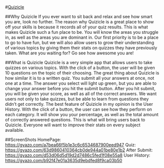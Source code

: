 #[Quizicle](https://still-cliffs-73963.herokuapp.com/)

##Why Quizicle
If you ever want to sit back and relax and see how smart you are, look no further. The reason why Quizicle is a great place to show off your skills is because it records all of your quiz results. This is what makes Quizicle such a fun place to be. You will know the areas you struggle in, as well as the areas you are dominant in. Our first priority is to be a place to go to have fun, but we will also allow users to grow their understanding of various topics by giving them their stats on quizzes they have previously taken. What are you waiting for? Go see how awesome you are!

##What is Quizicle
Quizicle is a very simple app that allows users to take quizzes on various topics. With the click of a button, the user will be given 10 questions on the topic of their choosing. The great thing about Quizicle is how similar it is to a written quiz. You submit all your answers at once, not one at a time. The answer you select will light up green, but you are able to change your answer before you hit the submit button. After you hit submit, you will be given your score, as well as all of the correct answers. We want users not only to take quizzes, but be able to learn from questions they didn’t get correctly. The best feature of Quizicle in my opinion is the User History. With the click of a button, the user can see how they perform on each category. It will show you your percentage, as well as the total amount of correctly answered questions. This is what will bring users back to Quizicle. Everyone will want to improve their stats on every subject available. 

##ScreenShots
HomePage: https://gyazo.com/a7bea66f5b1e3c6c6534687900eed947
Quiz: https://gyazo.com/63d9860410364cb0de944a01be80e1b2
After Submit: https://gyazo.com/d53d06d5d19d2d7486c5fed1f08e55a8
User History: https://gyazo.com/b92f47e01a3635d9ebdfed8f9ca03b50






